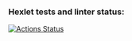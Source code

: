 ### Hexlet tests and linter status:
[![Actions Status](https://github.com/nweb-work/php-project-lvl1/workflows/hexlet-check/badge.svg)](https://github.com/nweb-work/php-project-lvl1/actions)